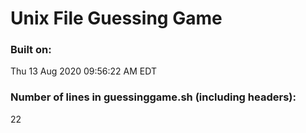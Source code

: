 # Unix File Guessing Game
### Built on:
Thu 13 Aug 2020 09:56:22 AM EDT

### Number of lines in guessinggame.sh (including headers):
22
